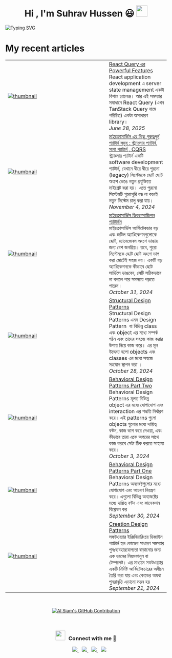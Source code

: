 
<h1 align="center"><b>Hi , I'm Suhrav Hussen 😃 </b><img src="https://media.giphy.com/media/hvRJCLFzcasrR4ia7z/giphy.gif" width="35"></h1>
<!--  -->
<a href="https://git.io/typing-svg"><img src="https://readme-typing-svg.demolab.com?font=Fira+Code&weight=800&size=25&duration=3000&pause=1000&vCenter=true&random=false&width=435&lines=Assalamualaikum+warahmatullah;I'm+Suhrav+Hussen+Sourov;I'm+from+moulvibazar%2C+Sylhet+;Working+with+javascript+" alt="Typing SVG" /></a>
<!--  -->

<h1>My recent articles</h3>
<table>
        <tr>
            <td width="300px">
                <a href="https://suhravhussen.vercel.app/blogs/685f83ebc64063a646f47092">
                    <img src=https:&#x2F;&#x2F;res.cloudinary.com&#x2F;doircnueq&#x2F;image&#x2F;upload&#x2F;v1751089931&#x2F;Blog&#x2F;cover&#x2F;1_cvx7D8ysHPfb6-Q3PsRzbQ_pimhtt.png alt="thumbnail">
                </a>
            </td>
            <td>
            <a href="https://suhravhussen.xyz/blogs/685f83ebc64063a646f47092">React Query এর Powerful Features </a>
                <div>React application development এ server state management একটা বিশাল চ্যালেঞ্জ। আর এই সমস্যার সমাধানে React Query (এখন TanStack Query নামে পরিচিত) একটা অসাধারণ library।</div>
                <div><i>June 28, 2025</i></div>
            </td>
        </tr>
        <tr>
            <td width="300px">
                <a href="https://suhravhussen.vercel.app/blogs/6728d4ff5831d27b3809603b">
                    <img src=https:&#x2F;&#x2F;res.cloudinary.com&#x2F;doircnueq&#x2F;image&#x2F;upload&#x2F;v1730379278&#x2F;Blog&#x2F;cover&#x2F;Microservices-Architecture_t41npy.webp alt="thumbnail">
                </a>
            </td>
            <td>
            <a href="https://suhravhussen.xyz/blogs/6728d4ff5831d27b3809603b">মাইক্রোসার্ভিস এর কিছু গুরুত্বপুর্ন প্যাটার্ন সমুহ  :  স্ট্র্যাংলার প্যাটার্ন, সাগা প্যাটার্ন ,  CQRS</a>
                <div>স্ট্র্যাংলার প্যাটার্ন একটি software development প্যাটার্ন, যেখানে ধীরে ধীরে পুরনো (legacy) সিস্টেমকে ছোট ছোট অংশে ভেঙে নতুন প্রযুক্তিতে মাইগ্রেট করা হয়। এতে পুরনো সিস্টেমটি পুরোপুরি বন্ধ না করেই নতুন সিস্টেম চালু করা যায়।</div>
                <div><i>November 4, 2024</i></div>
            </td>
        </tr>
        <tr>
            <td width="300px">
                <a href="https://suhravhussen.vercel.app/blogs/672380dfde056d930d84c8e9">
                    <img src=https:&#x2F;&#x2F;res.cloudinary.com&#x2F;doircnueq&#x2F;image&#x2F;upload&#x2F;v1730379278&#x2F;Blog&#x2F;cover&#x2F;Microservices-Architecture_t41npy.webp alt="thumbnail">
                </a>
            </td>
            <td>
            <a href="https://suhravhussen.xyz/blogs/672380dfde056d930d84c8e9"> মাইক্রোসার্ভিস ডিকম্পোজিশন প্যাটার্নস </a>
                <div>মাইক্রোসার্ভিস আর্কিটেকচার বড় এবং জটিল অ্যাপ্লিকেশনগুলোকে ছোট, ম্যানেজেবল অংশে ভাঙার জন্য বেশ জনপ্রিয়। তবে, পুরো সিস্টেমকে ছোট ছোট অংশে ভাগ করা মোটেই সহজ নয়। একটি বড় অ্যাপ্লিকেশনকে কীভাবে ছোট সার্ভিসে ভাঙবেন, সেটি সঠিকভাবে না করলে পরে সমস্যায় পড়তে পারেন।</div>
                <div><i>October 31, 2024</i></div>
            </td>
        </tr>
        <tr>
            <td width="300px">
                <a href="https://suhravhussen.vercel.app/blogs/671f94e34932d9dc332946ef">
                    <img src=https:&#x2F;&#x2F;res.cloudinary.com&#x2F;doircnueq&#x2F;image&#x2F;upload&#x2F;v1730121224&#x2F;Blog&#x2F;cover&#x2F;sdp-_1_yz4t04.webp alt="thumbnail">
                </a>
            </td>
            <td>
            <a href="https://suhravhussen.xyz/blogs/671f94e34932d9dc332946ef">Structural Design Patterns</a>
                <div>Structural Design Patterns এমন Design Pattern  যা বিভিন্ন class এবং object এর মধ্যে সম্পর্ক গঠন এবং তাদের সহজে কাজ করার উপায় নিয়ে কাজ করে। এর মূল উদ্দেশ্য হলো objects এবং classes এর মধ্যে সহজে সংযোগ স্থাপন করা ।</div>
                <div><i>October 28, 2024</i></div>
            </td>
        </tr>
        <tr>
            <td width="300px">
                <a href="https://suhravhussen.vercel.app/blogs/66fea039e18ae28cf6ebc6f2">
                    <img src=https:&#x2F;&#x2F;res.cloudinary.com&#x2F;doircnueq&#x2F;image&#x2F;upload&#x2F;v1727700309&#x2F;Blog&#x2F;cover&#x2F;behavioral-design-pattern_o9styn.webp alt="thumbnail">
                </a>
            </td>
            <td>
            <a href="https://suhravhussen.xyz/blogs/66fea039e18ae28cf6ebc6f2">Behavioral Design Patterns Part Two</a>
                <div>Behavioral Design Patterns মূলত বিভিন্ন object এর মধ্যে যোগাযোগ এবং interaction এর পদ্ধতি নির্ধারণ করে। এই patterns গুলো objects গুলোর মধ্যে দায়িত্ব বন্টন, কাজ ভাগ করে দেওয়া, এবং কীভাবে তারা একে অপরের সাথে কাজ করবে সেটা ঠিক করতে সাহায্য করে।</div>
                <div><i>October 3, 2024</i></div>
            </td>
        </tr>
        <tr>
            <td width="300px">
                <a href="https://suhravhussen.vercel.app/blogs/66faa85e04bccd33a0a00ea5">
                    <img src=https:&#x2F;&#x2F;res.cloudinary.com&#x2F;doircnueq&#x2F;image&#x2F;upload&#x2F;v1727700309&#x2F;Blog&#x2F;cover&#x2F;behavioral-design-pattern_o9styn.webp alt="thumbnail">
                </a>
            </td>
            <td>
            <a href="https://suhravhussen.xyz/blogs/66faa85e04bccd33a0a00ea5">Behavioral Design Patterns Part One</a>
                <div>Behavioral Design Patterns অবজেক্টগুলোর মধ্যে যোগাযোগ এবং আচরণ নিয়ন্ত্রণ করে। এগুলো বিভিন্ন অবজেক্টের মধ্যে দায়িত্ব বন্টন এবং কানেকশন বিশ্লেষন কর</div>
                <div><i>September 30, 2024</i></div>
            </td>
        </tr>
        <tr>
            <td width="300px">
                <a href="https://suhravhussen.vercel.app/blogs/66eec6ce1a8308d43057143e">
                    <img src=https:&#x2F;&#x2F;res.cloudinary.com&#x2F;doircnueq&#x2F;image&#x2F;upload&#x2F;v1726924321&#x2F;Blog&#x2F;cover&#x2F;Screenshot_2024-09-21_191036_spckp4.png alt="thumbnail">
                </a>
            </td>
            <td>
            <a href="https://suhravhussen.xyz/blogs/66eec6ce1a8308d43057143e">Creation Design Patterns</a>
                <div>সফটওয়্যার ইঞ্জিনিয়ারিংয়ে ডিজাইন প্যাটার্ন হল কোডের সাধারণ সমস্যার পুনঃব্যবহারযোগ্যতা বাড়ানোর জন্য এক ধরনের নিয়মকানুন বা টেম্পলেট। এর মাধ্যমে সফটওয়্যার একটি নির্দিষ্ট আর্কিটেকচারের অধীনে তৈরি করা যায় এবং কোডের অযথা পুনরাবৃত্তি এড়ানো সম্ভব হয়</div>
                <div><i>September 21, 2024</i></div>
            </td>
        </tr>
</table>

<br/>


<p align="center">
  <a href="https://github.com/SuhravHussen">
    <img src="https://github-profile-summary-cards.vercel.app/api/cards/profile-details?username=SuhravHussen&theme=radical" alt="Al Siam's GitHub Contribution"/>
  </a>
</p>
<br/>
<h3 align="center" > <img src="https://media.giphy.com/media/iY8CRBdQXODJSCERIr/giphy.gif" width="30" height="30" style="margin-right: 10px;">Connect with me 🤝 </h3>

<!--  -->
<p align="center">
<div align="center"  class="icons-social" style="margin-left: 10px;"><a style="margin-left: 10px;"  target="_blank" href="https://www.linkedin.com/in/suhravhussen/">
			  <img src="https://img.icons8.com/doodle/40/000000/linkedin--v2.png">
       </a>
        <a style="margin-left: 10px;" target="_blank" href="https://github.com/SuhravHussen">
          <img src="https://img.icons8.com/doodle/40/000000/github--v1.png">
        </a>
	  	<a style="margin-left: 10px;" target="_blank" href="https://suhravhussen.xyz">
      <img src="https://img.icons8.com/dusk/40/domain.png"> 
      </a>
	  	<a style="margin-left: 10px;" target="_blank" href="https://mail.google.com/mail/u/0/?fs=1&to=suhravshan@gmail.com&tf=cm">
		  <img src="https://img.icons8.com/plasticine/40/gmail-new.png" >
      </a>
 </div>
</p>
